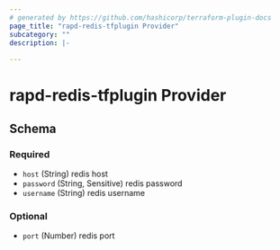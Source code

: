 ```yaml
---
# generated by https://github.com/hashicorp/terraform-plugin-docs
page_title: "rapd-redis-tfplugin Provider"
subcategory: ""
description: |-
  
---
```


# rapd-redis-tfplugin Provider





<!-- schema generated by tfplugindocs -->
## Schema

### Required

- `host` (String) redis host
- `password` (String, Sensitive) redis password
- `username` (String) redis username

### Optional

- `port` (Number) redis port
